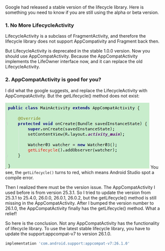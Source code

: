 Google had released a stable version of the lifecycle library. Here is something you need to know if you are still using the alpha or beta version. 

### 1. No More LifecycleActivity
LifecycleActivity is a subclass of FragmentActivity, and therefore the lifecycle library does not support AppCompativity and Fragment back then. 

But LifecycleActivity is deprecated in the stable 1.0.0 version.  Now you should use AppCompatActivity. Because the AppCompatActivity implements the LifeOwner interface now, and it can replace the old LifecycleActivity.

### 2. AppCompatActivity is good for you?
I did what the google suggests, and replace the LifecycleActivity with AppCompatActivity. But the getLifecycle() method does not exist:

![](./_image/2017-11-13-18-49-45.jpg)
You see, the `getLifecycle()` turns to red, which means Android Studio spot a compile error. 

Then I realized there must be the version issue. The AppCompatActivity I used before is from version 25.3.1.  So I tried to update the version from 25.3.1 to 25.4.0, 26.0.0, 26.0.1, 26.0.2, but the getLifecycle() method is still missing in the AppCompatActivity. After I bumped the version number to 26.1.0, the AppCompatActivity finally has the getLifecycle() method. What a relief!

So here is the conclusion. Not any AppCompatActivity has the functionality of lifecycle library. To use the latest stable lifecycle library, you have to update the support:appcompat-v7 to version 26.1.0.

```groovy
implementation 'com.android.support:appcompat-v7:26.1.0'
```



